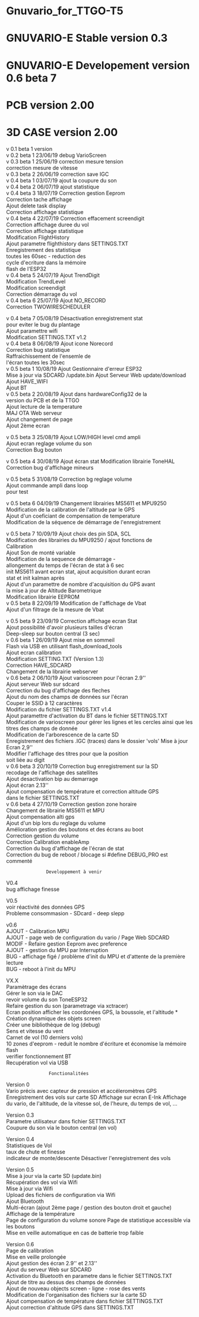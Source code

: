 # Gnuvario_for_TTGO-T5
# GNUVARIO-E     Stable version 0.3
# GNUVARIO-E     Developement version 0.6 beta 7
# PCB            version 2.00
# 3D CASE        version 2.00


 v 0.1                              beta 1 version                     
 v 0.2     beta 1      23/06/19     debug VarioScreen                        
 v 0.3     beta 1      25/06/19     correction mesure tension          
                                    correction mesure de vitesse       
 v 0.3     beta 2      26/06/19     correction save IGC                                                 
 v 0.4     beta 1      03/07/19     ajout la coupure du son            
 v 0.4     beta 2      06/07/19     ajout statistique                  
 v 0.4     beta 3      18/07/19     Correction gestion Eeprom          
                                    Correction tache affichage          
                                    Ajout delete task display          
                                    Correction affichage statistique   
 v 0.4      beta 4      22/07/19    Correction effacement screendigit                               
                                    Correction affichage duree du vol  
                                    Correction affichage statistique   
                                    Modification FlightHistory         
                                    Ajout parametre flighthistory dans 
                                    SETTINGS.TXT                       
                                    Enregistrement des statistique     
                                    toutes les 60sec - reduction des   
                                    cycle d'ecriture dans la mémoire   
                                    flash de l'ESP32                   
 v 0.4     beta 5    24/07/19       Ajout TrendDigit                   
                                    Modification TrendLevel            
                                    Modification screendigit           
                                    Correction démarrage du vol    
 v 0.4     beta 6    25/07/19       Ajout NO_RECORD                                                                                          
                                    Correction TWOWIRESCHEDULER        																		
 
 v 0.4     beta 7    05/08/19       Désactivation enregistrement stat  
                                    pour eviter le bug du plantage      
                                    Ajout paramettre wifi              
                                    Modification SETTINGS.TXT v1.2     
 v 0.4     beta 8    06/08/19       Ajout icone Norecord               
                                    Correction bug statistique         
                                    Raffraichissement de l'ensemle de  
                                    l'écran toutes les 30sec           
 v 0.5     beta 1    10/08/19       Ajout Gestionnaire d'erreur ESP32  
                                    Mise à jour via SDCARD /update.bin 
                                    Ajout Serveur Web update/download  
                                    Ajout HAVE_WIFI                    
                                    Ajout BT                           
 v 0.5     beta 2    20/08/19       Ajout dans hardwareConfig32 de la  
                                    version du PCB et de la TTGO       
                                    Ajout lecture de la temperature    
                                    MAJ OTA Web serveur                
                                    Ajout changement de page           
                                    Ajout 2ème ecran                   

 v 0.5     beta 3  25/08/19         Ajout LOW/HIGH level cmd ampli     
                                    Ajout ecran reglage volume du son  
                                    Correction Bug bouton              

 v 0.5     beta 4  30/08/19         Ajout écran stat 
                                    Modification librairie ToneHAL 
																		Correction bug d'affichage mineurs

 v 0.5     beta 5  31/08/19         Correction bg reglage volume       
                                    Ajout commande ampli dans loop     
                                    pour test                          
 
 v 0.5     beta 6  04/09/19         Changement librairies MS5611 et MPU9250                                                             
                                    Modification de la calibration de l'altitude par le GPS                  
                                    Ajout d'un coeficiant de compensation de temperature             
                                    Modification de la séquence de démarrage de l'enregistrement   
																		
 v 0.5     beta 7  10/09/19         Ajout choix des pin SDA, SCL                                                                                                       
                                    Modification des librairies du MPU9250 / ajout fonctions de                                                                                   
                                    Calibration                                                      
                                    Ajout Son de monté variable                                      
                                    Modification de la sequence de démarrage -                       
                                    allongement du temps de l'écran de stat à 6 sec                  
                                    init MS5611 avant ecran stat, ajout acquisition durant ecran     
                                    stat et init kalman après                                        
                                    Ajout d'un paramettre de nombre d'acquisition du GPS avant        
                                    la mise à jour de Altitude Barometrique                          
                                    Modification librairie EEPROM                                    
 v 0.5   beta 8  22/09/19           Modification de l'affichage de Vbat                              
                                    Ajout d'un filtrage de la mesure de Vbat      

 v 0.5   beta 9  23/09/19           Correction affichage ecran Stat                                                                      
                                    Ajout possibilité d'avoir plusieurs tailles d'écran              
                                    Deep-sleep sur bouton central (3 sec)                            
 v 0.6   beta 1  26/09/19           Ajout mise en sommeil                                                                               
                                    Flash via USB en utilisant flash_download_tools                  
                                    Ajout ecran calibration                                          
                                    Modification SETTING.TXT (Version 1.3)                           
                                    Correction HAVE_SDCARD                                           
                                    Changement de la librairie webserver                             
 v 0.6   beta 2  06/10/19           Ajout varioscreen pour l'écran 2.9''                             
                                    Ajout serveur Web sur sdcard                                     
                                    Correction du bug d'affichage des fleches                        
                                    Ajout du nom des champs de données sur l'écran                   
                                    Couper le SSID à 12 caractères                                                        
                                    Modification du fichier SETTINGS.TXT v1.4                                                                                                                            
                                    Ajout paramettre d'activation du BT dans le fichier SETTINGS.TXT 
                                    Modification de varioscreen pour gérer les lignes et les cercles 
                                    ainsi que les titres des champs de donnée                        
                                    Modification de l'arborescence de la carte SD                               
                                    Enregistrement des fichiers .IGC (traces) dans le dossier 'vols' 
                                    Mise à jour Ecran 2,9''                                          
                                    Modifier l'affichage des titres pour que la position             
                                    soit liée au digit                                               
 v 0.6   beta 3  20/10/19           Correction bug enregistrement sur la SD                          
                                    recodage de l'affichage des satellites                                  
                                    Ajout desactivation bip au demarrage                              
                                    Ajout écran 2.13''                                               
                                    Ajout compensation de température et correction altitude GPS     
                                    dans le fichier SETTINGS.TXT                                     
 v 0.6   beta 4  27/10/19           Correction gestion zone horaire                                 
                                    Changement de librairie MS5611 et MPU                            
                                    Ajout compensation alti gps                                      
                                    Ajout d'un bip lors du reglage du volume                         
                                    Amélioration gestion des boutons et des écrans au boot           
                                    Correction gestion du volume                                     
                                    Correction Calibration enableAmp                                 
                                    Correction du bug d'affichage de l'écran de stat                 
                                    Correction du bug de reboot / blocage si #define DEBUG_PRO est         
                                    commenté                                                         																		
																		
                   Developpement à venir                               
                                                                                                                                    
 V0.4                                                                                                                                          																												
 bug affichage finesse  
 
 V0.5                                                                  
 voir réactivité des données GPS                                                                     
 Probleme consommasion - SDcard - deep slepp                                                         
                                                                                                     
 v0.6                                                                                                   
 AJOUT - Calibration MPU                                                                                                              
 AJOUT - page web de configuration du vario / Page Web SDCARD                                        
 MODIF - Refaire gestion Eeprom avec preference                                                      
 AJOUT - gestion du MPU par Interruption                                                             
 BUG   - affichage figé / problème d'init du MPU et d'attente de la première lecture                 
 BUG   - reboot à l'init du MPU                                                                      
                                                                                                                                                           
 VX.X                                                                                                
 Paramètrage des écrans                                                                              
 Gérer le son via le DAC                                                                             
 revoir volume du son ToneESP32                                                                      
 Refaire gestion du son (parametrage via xctracer)                                                   
 Ecran position afficher les coordonées GPS, la boussole, et l'altitude                                                                                                     *
 Création dynamique des objets screen                                                                
 Créer une bibliothèque de log (debug)                                                               
 Sens et vitesse du vent                                                                             
 Carnet de vol (10 derniers vols)                                                                    
     10 zones d'eeprom - reduit le nombre d'écriture et économise la mémoire flash                   
 verifier fonctionnement BT                                                                          
 Recupération vol via USB                                                                                                                                                                                                                                  

                    Fonctionalitées   
		
  Version 0		
    Vario précis avec capteur de pression et accéleromètres
    GPS
    Enregistrement des vols sur carte SD
    Affichage sur ecran E-Ink
    Affichage du vario, de l'altitude, de la vitesse sol,
    de l'heure, du temps de vol, ...
                                                                       
  Version 0.3                                                                                                                               
    Parametre utilisateur dans fichier SETTINGS.TXT                    
    Coupure du son via le bouton central (en vol)                      
                                                                       
  Version 0.4                                                          
    Statistiques de Vol                                                
    taux de chute et finesse                                           
    indicateur de monte/descente 
    Désactiver l'enregistrement des vols		
                                                                       
  Version 0.5                                                            
    Mise à jour via la carte SD (update.bin)                          
    Récupération des vol via Wifi                                      
    Mise à jour via Wifi                                               
    Upload des fichiers de configuration via Wifi                      
    Ajout Bluetooth                                                    
    Multi-écran (ajout 2ème page / gestion des bouton droit et gauche) 
    Affichage de la température     
		Page de configuration du volume sonore
    Page de statistique accessible via les boutons	
    Mise en veille automatique en cas de batterie trop faible          
                                                                      
  Version 0.6                                                          
    Page de calibration                                                 
    Mise en veille prolongée                                           
    Ajout gestion des écran 2.9'' et 2.13''                            
    Ajout du serveur Web sur SDCARD                                    
    Activation du Bluetooth en parametre dans le fichier SETTINGS.TXT  
    Ajout de titre au dessus des champs de données                     
    Ajout de nouveau objects screen - ligne - rose des vents           
    Modification de l'organisation des fichiers sur la carte SD        
    Ajout compensation de température dans fichier SETTINGS.TXT        
    Ajout correction d'altitude GPS dans SETTINGS.TXT                  		